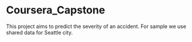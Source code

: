 # Coursera_Capstone
This project aims to predict the severity of an accident. For sample we use shared data for Seattle city.
